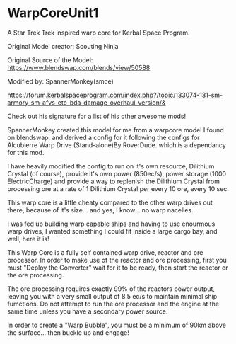 # WarpCoreUnit1
A Star Trek Trek inspired warp core for Kerbal Space Program.

Original Model creator: Scouting Ninja

Original Source of the Model: https://www.blendswap.com/blends/view/50588

Modified by: SpannerMonkey(smce)

https://forum.kerbalspaceprogram.com/index.php?/topic/133074-131-sm-armory-sm-afvs-etc-bda-damage-overhaul-version/&

Check out his signature for a list of his other awesome mods!



SpannerMonkey created this model for me from a warpcore model I found on blendswap, and derived a config for it following the configs for Alcubierre Warp Drive (Stand-alone)By RoverDude. which is a dependancy for this mod.

I have heavily modified the config to run on it's own resource, Dilithium Crystal (of course), provide it's own power (850ec/s), power storage (1000 ElectricCharge) and provide a way to replenish the Dilithium Crystal from processing ore at a rate of 1 Dilithium Crystal per every 10 ore, every 10 sec.

This warp core is a little cheaty compared to the other warp drives out there, because of it's size... and yes, I know... no warp nacelles. 

I was fed up building warp capable ships and having to use enourmous warp drives, I wanted something I could fit inside a large cargo bay, and well, here it is!

This Warp Core is a fully self contained warp drive, reactor and ore processor. In order to make use of the reactor and ore processing, first you must "Deploy the Converter" wait for it to be ready, then start the reactor or the ore processing.

The ore processing requires exactly 99% of the reactors power output, leaving you with a very small output of 8.5 ec/s to maintain minimal ship fumctions. Do not attempt to run the ore processor and the engine at the same time unless you have a secondary power source.

In order to create a "Warp Bubble", you must be a minimum of 90km above the surface... then buckle up and engage!
